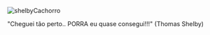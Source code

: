 ![shelbyCachorro](https://user-images.githubusercontent.com/79023639/217690267-1c0d18f6-936d-426a-85b6-cafcb9842fc1.jpg)

"Cheguei tão perto.. 
PORRA eu quase consegui!!!" (Thomas Shelby)
